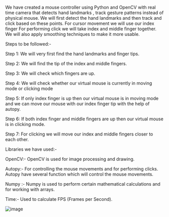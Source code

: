 We have created a mouse controller using Python and OpenCV with real time camera that detects hand landmarks , track gesture patterns instead of physical mouse. 
We will first detect the hand landmarks and then track and click based on these points.
For cursor movement we will use our index finger
For performing click we will take index and middle finger together.
We will also apply smoothing techniques to make it more usable. 

Steps to be followed:-

Step 1: We will very first find the hand landmarks and finger tips.

Step 2: We will find the tip of the index and middle fingers.

Step 3: We will check which fingers are up.

Step 4: We will check whether our virtual mouse is currently in moving mode or clicking mode

Step 5: If only index finger is up then our virtual mouse is in moving mode and we can move our mouse with our index finger tip with the help of autopy.

Step 6: If both index finger and middle fingers are up then our virtual mouse is in clicking mode.

Step 7: For clicking we will move our index and middle fingers closer to each other.


Libraries we have used:-

OpenCV:-  OpenCV is used for  image processing and drawing.

Autopy:- For controlling the mouse movements and for  performing clicks. Autopy have several function which will control the mouse movements.

Numpy :- Numpy is used to perform certain mathematical calculations and for working with arrays. 

Time:- Used to calculate FPS (Frames per Second).


![image](https://user-images.githubusercontent.com/40985556/171316243-948f33df-bfa4-4fd2-a8cb-e141272b9cbb.png)

